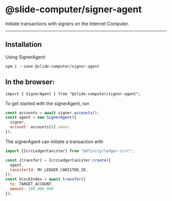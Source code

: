 # @slide-computer/signer-agent

Initiate transactions with signers on the Internet Computer.

---

## Installation

Using SignerAgent:

```
npm i --save @slide-computer/signer-agent
```

## In the browser:

```
import { SignerAgent } from "@slide-computer/signer-agent";
```

To get started with the signerAgent, run

```js
const accounts = await signer.accounts();
const agent = new SignerAgent({
  signer,
  account: accounts[0].owner
});
```

The signerAgent can initiate a transaction with

```js
import {IcrcLedgerCanister} from "@dfinity/ledger-icrc";

const {transfer} = IcrcLedgerCanister.create({
  agent,
  canisterId: MY_LEDGER_CANISTER_ID,
});
const blockIndex = await transfer({
  to: TARGET_ACCOUNT,
  amount: 100_000_000
});
```